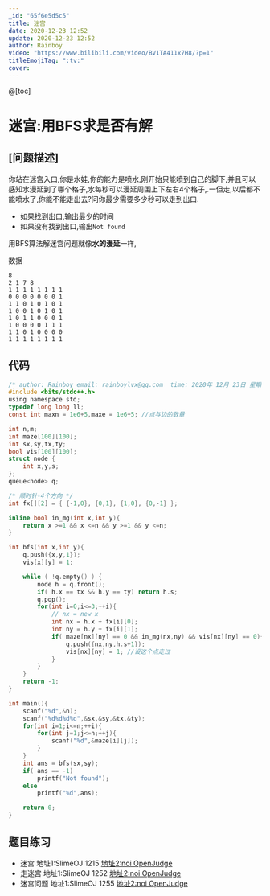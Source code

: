 ```yaml
---
_id: "65f6e5d5c5"
title: 迷宫
date: 2020-12-23 12:52
update: 2020-12-23 12:52
author: Rainboy
video: "https://www.bilibili.com/video/BV1TA411x7H8/?p=1"
titleEmojiTag: ":tv:"
cover: 
---
```


@[toc]


# 迷宫:用BFS求是否有解

## [问题描述]

你站在迷宫入口,你是水娃,你的能力是喷水,刚开始只能喷到自己的脚下,并且可以感知水漫延到了哪个格子,水每秒可以漫延周围上下左右4个格子,.一但走,以后都不能喷水了,你能不能走出去?问你最少需要多少秒可以走到出口.
 - 如果找到出口,输出最少的时间
 - 如果没有找到出口,输出`Not found`

用BFS算法解迷宫问题就像**水的漫延**一样,

数据

```
8
2 1 7 8
1 1 1 1 1 1 1 1
0 0 0 0 0 0 0 1
1 1 0 1 0 1 0 1
1 0 0 1 0 1 0 1
1 0 1 1 0 0 0 1
1 0 0 0 0 1 1 1
1 1 0 1 0 0 0 0
1 1 1 1 1 1 1 1
```


## 代码


```c
/* author: Rainboy email: rainboylvx@qq.com  time: 2020年 12月 23日 星期三 12:42:30 CST */
#include <bits/stdc++.h>
using namespace std;
typedef long long ll;
const int maxn = 1e6+5,maxe = 1e6+5; //点与边的数量

int n,m;
int maze[100][100];
int sx,sy,tx,ty;
bool vis[100][100];
struct node {
    int x,y,s;
};
queue<node> q;

/* 顺时针-4个方向 */
int fx[][2] = { {-1,0}, {0,1}, {1,0}, {0,-1} };

inline bool in_mg(int x,int y){
    return x >=1 && x <=n && y >=1 && y <=n;
}

int bfs(int x,int y){
    q.push({x,y,1});
    vis[x][y] = 1;

    while ( !q.empty() ) {
        node h = q.front();
        if( h.x == tx && h.y == ty) return h.s;
        q.pop();
        for(int i=0;i<=3;++i){
            // nx = new x
            int nx = h.x + fx[i][0];
            int ny = h.y + fx[i][1];
            if( maze[nx][ny] == 0 && in_mg(nx,ny) && vis[nx][ny] == 0){
                q.push({nx,ny,h.s+1});
                vis[nx][ny] = 1; //设这个点走过
            }
        }
    }
    return -1;
}

int main(){
    scanf("%d",&n);
    scanf("%d%d%d%d",&sx,&sy,&tx,&ty);
    for(int i=1;i<=n;++i){
        for(int j=1;j<=n;++j){
            scanf("%d",&maze[i][j]);
        }
    }
    int ans = bfs(sx,sy);
    if( ans == -1)
        printf("Not found");
    else 
        printf("%d",ans);

    return 0;
}
```


## 题目练习


 - 迷宫 地址1:SlimeOJ 1215  [地址2:noi OpenJudge](http://noi.openjudge.cn/ch0205/1792)
 - 走迷宫 地址1:SlimeOJ 1252  [地址2:noi OpenJudge](http://noi.openjudge.cn/ch0205/2753)
 - 迷宫问题 地址1:SlimeOJ 1255  [地址2:noi OpenJudge](http://noi.openjudge.cn/ch0205/7084)
